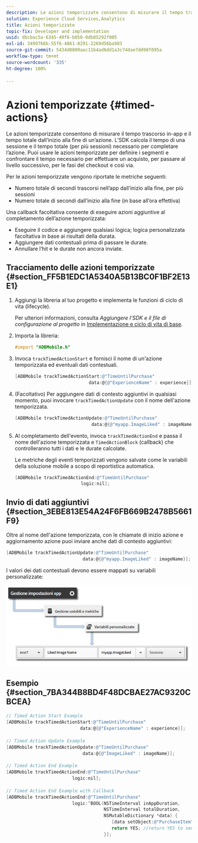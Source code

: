 ```yaml
---
description: Le azioni temporizzate consentono di misurare il tempo trascorso in-app e il tempo totale dall’inizio alla fine di un’azione. L’SDK calcola il tempo di una sessione e il tempo totale (per più sessioni) necessario per completare l’azione. Puoi usare le azioni temporizzate per definire i segmenti e confrontare il tempo necessario per effettuare un acquisto, per passare al livello successivo, per le fasi del checkout e così via.
solution: Experience Cloud Services,Analytics
title: Azioni temporizzate
topic-fix: Developer and implementation
uuid: dbcbac5a-6345-49f6-b050-0db05292f005
exl-id: 3499766b-55f6-4861-8291-2269d56ba983
source-git-commit: 5434d8809aac11b4ad6dd1a3c74dae7dd98f095a
workflow-type: tm+mt
source-wordcount: '335'
ht-degree: 100%

---
```


# Azioni temporizzate {#timed-actions}

Le azioni temporizzate consentono di misurare il tempo trascorso in-app e il tempo totale dall’inizio alla fine di un’azione. L’SDK calcola il tempo di una sessione e il tempo totale (per più sessioni) necessario per completare l’azione. Puoi usare le azioni temporizzate per definire i segmenti e confrontare il tempo necessario per effettuare un acquisto, per passare al livello successivo, per le fasi del checkout e così via.

Per le azioni temporizzate vengono riportate le metriche seguenti:

* Numero totale di secondi trascorsi nell’app dall’inizio alla fine, per più sessioni
* Numero totale di secondi dall’inizio alla fine (in base all’ora effettiva)

Una callback facoltativa consente di eseguire azioni aggiuntive al completamento dell’azione temporizzata:

* Eseguire il codice e aggiungere qualsiasi logica; logica personalizzata facoltativa in base ai risultati della durata.
* Aggiungere dati contestuali prima di passare le durate.
* Annullare l’hit e le durate non ancora inviate.

## Tracciamento delle azioni temporizzate {#section_FF5B1EDC1A5340A5B13BC0F1BF2E13E1}

1. Aggiungi la libreria al tuo progetto e implementa le funzioni di ciclo di vita (lifecycle).

   Per ulteriori informazioni, consulta *Aggiungere l’SDK e il file di configurazione al progetto* in [Implementazione e ciclo di vita di base](/help/ios/getting-started/dev-qs.md).
1. Importa la libreria:

   ```objective-c
   #import "ADBMobile.h"
   ```

1. Invoca `trackTimedActionStart` e fornisci il nome di un&#39;azione temporizzata ed eventuali dati contestuali.

   ```objective-c
   [ADBMobile trackTimedActionStart:@"TimeUntilPurchase"  
                               data:@{@"ExperienceName" : experience}];
   ```

1. (Facoltativo) Per aggiungere dati di contesto aggiuntivi in qualsiasi momento, puoi invocare `trackTimedActionUpdate` con il nome dell&#39;azione temporizzata.

   ```objective-c
   [ADBMobile trackTimedActionUpdate:@"TimeUntilPurchase"  
                                data:@{@"myapp.ImageLiked" : imageName}];
   ```

1. Al completamento dell&#39;evento, invoca `trackTimedActionEnd` e passa il nome dell&#39;azione temporizzata e `TimedActionBlock` (callback) che controlleranno tutti i dati e le durate calcolate.

   Le metriche degli eventi temporizzati vengono salvate come le variabili della soluzione mobile a scopo di reportistica automatica.

   ```objective-c
   [ADBMobile trackTimedActionEnd:@"TimeUntilPurchase"  
                            logic:nil];
   ```

## Invio di dati aggiuntivi {#section_3EBE813E54A24F6FB669B2478B5661F9}

Oltre al nome dell&#39;azione temporizzata, con le chiamate di inizio azione e aggiornamento azione puoi inviare anche dati di contesto aggiuntivi:

```objective-c
[ADBMobile trackTimedActionUpdate:@"TimeUntilPurchase"  
                             data:@{@"myapp.ImageLiked" : imageName}];
```

I valori dei dati contestuali devono essere mappati su variabili personalizzate:

![](assets/map-variable-context-ltv.png)

## Esempio {#section_7BA344B8BD4F48DCBAE27AC9320CBCEA}

```objective-c
// Timed Action Start Example 
[ADBMobile trackTimedActionStart:@"TimeUntilPurchase"  
                            data:@{@"ExperienceName" : experience}];

// Timed Action Update Example 
[ADBMobile trackTimedActionUpdate:@"TimeUntilPurchase"  
                             data:@{@"ImageLiked" : imageName}];

// Timed Action End Example 
[ADBMobile trackTimedActionEnd:@"TimeUntilPurchase"  
                         logic:nil]; 
 
// Timed Action End Example with Callback 
[ADBMobile trackTimedActionEnd:@"TimeUntilPurchase"  
                         logic:^BOOL(NSTimeInterval inAppDuration,  
                                     NSTimeInterval totalDuration,  
                                     NSMutableDictionary *data) { 
                                        [data setObject:@"PurchaseItem" forKey:@"Item453"]; 
                                        return YES; //return YES to send the hit, NO to cancel 
                                     }];
```
